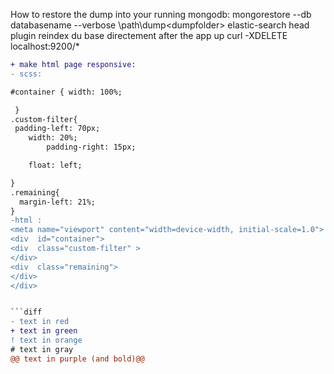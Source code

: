 How to restore the dump into your running mongodb:
mongorestore --db databasename --verbose \path\dump\<dumpfolder>
elastic-search head plugin
reindex du base directement after the app up
curl -XDELETE localhost:9200/*
```diff
+ make html page responsive:
- scss:

#container { width: 100%;

 }
.custom-filter{
 padding-left: 70px;
    width: 20%;
        padding-right: 15px;

    float: left;

}
.remaining{
  margin-left: 21%;
}
-html :
<meta name="viewport" content="width=device-width, initial-scale=1.0">
<div  id="container">
<div  class="custom-filter" >
</div>
<div  class="remaining">
</div>
</div>


```diff
- text in red
+ text in green
! text in orange
# text in gray
@@ text in purple (and bold)@@
